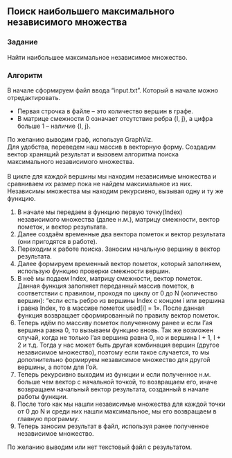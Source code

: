 ## Поиск наибольшего максимального независимого множества

### Задание 
Найти наибольшее максимальное независимое множество.

### Алгоритм
В начале сформируем файл ввода “input.txt”. Который в начале можно отредактировать.
* Первая строчка в файле – это количество вершин в графе.
* В матрице смежности 0 означает отсутствие ребра {I, j}, а цифра больше 1 – наличие {I, j}.

По желанию выводим граф, используя GraphViz. <br/>
Для удобства, переведем наш массив в векторную форму. Создадим вектор хранящий результат и вызовем алгоритма поиска максимального независимого множества.<br/>
<br/>
В цикле для каждой вершины мы находим независимые множества и сравниваем их размер пока не найдем максимальное из них.<br/>
Независимы множества мы находим рекурсивно, вызывая одну и ту же функцию.
1. В начале мы передаем в функцию первую точку(Index) независимого множества (далее н.м.), матрицу смежности, вектор пометок, и вектор результата.
2. Далее создаём временные два вектора пометок и вектор результата (они пригодятся в работе). 
3. Переходим к работе поиска. Заносим начальную вершину в вектор результата. 
4. Далее формируем временный вектор пометок, который заполняем, использую функцию проверки смежности вершин. 
5. В неё мы подаем Index, матрицу смежности, вектор пометок. Данная функция заполняет переданный массив пометок,
в соответствии с правилом, проходя по циклу от 0 до N (количество вершин): “если есть ребро из вершины Index с концом i или вершина i равна Index,
то в массиве пометок used[i] = 1». После данная функция возвращает сформированный по правилу вектор пометок. 
6. Теперь идём по массиву пометок полученному ранее и если I’ая вершина равна 0, то вызываем функцию вновь.
Так же возможен случай, когда не только I’ая вершина равна 0, но и вершина I + 1, I + 2 и т.д.
Тогда у нас может быть другая комбинация вершин (другое независимое множество), поэтому если такое случается,
то мы дополнительно формируем независимое множество для другой вершины, а потом для I’ой.
7. Теперь рекурсивно выходим из функции и если полученное н.м. больше чем вектор с начальной точкой, то возвращаем его,
иначе возвращаем начальный вектор результата, созданный в начале работы функции.
8. После того как мы нашли независимые множества для каждой точки от 0 до N и среди них нашли максимальное, мы его возвращаем в главную программу.
9. Теперь заносим результат в файл, используя ранее полученное независимое множество.

По желанию выводим или нет текстовый файл с результатом.

